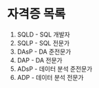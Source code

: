 # 자격증 목록
1. SQLD - SQL 개발자
2. SQLP - SQL 전문가
3. DAsP - DA 준전문가
4. DAP - DA 전문가
5. ADsP - 데이터 분석 준전문가
6. ADP - 데이터 분석 전문가
